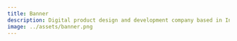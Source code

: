 ```yaml
---
title: Banner
description: Digital product design and development company based in India.
image: ../assets/banner.png
---
```

